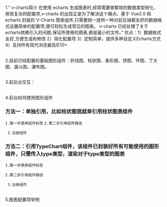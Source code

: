 ## 
1.“ v-charts简介 在使用 echarts 生成图表时,经常需要做繁琐的数据类型转化、修改复杂的配置项,v-charts 的出现正是为了解决这个痛点。基于 Vue2.0 和 echarts 封装的 V-Charts 图表组件,只需要统一提供一种对前后端都友好的数据格式设置简单的配置项,便可轻松生成常见的图表。 v-charts 已经处理了关于echarts依赖引入的问题,保证所使用的图表,都是最小的文件。”
优点：1）数据格式友好,方便生成和修改 2）简化配置项 3）定制简单，提供多种自定义Echarts方式 4）支持所有现代浏览器及IE10+

##
2.目前已经配置的基础图形组件：折线图、柱状图、条形图、饼图、环图、了大图、漏斗图、瀑布图。

##
3.前后台交互：

<script>
export default {
    data() {
        return {
            histogramChartForm: {
                title: 'xxx柱状图',              // 图形名称
                settings: {
                    labelMap: {                 // 指标的别名， -- 后台数据给的指标大多时候不为中文，但是给用户看的肯定是中文的
                        date: '日期',
                        key1: 'value指标',
                        key2: 'value指标',
                        key3: 'value指标',
                        key4: '举个例子显示百分比'
                    }, 
                    // dimension: [],          // 横轴显示字段  (声明维度--默认就是columns的第一个 例如：date)
                    // metrics: [],            // 纵轴显示字段 (声明指标 -- columns的第二个开始)
                    axisSite: { right: ['key4']},           // 右边坐标轴显示什么字段 （指标所在的轴 -- 设置左右双Y轴用）
                    yAxisName: ['key1Name', 'key4Name'],    // 纵轴左右坐标轴显示的标题
                },
                data: {
                    // 第一个参数为维度（就是横轴，例如日期），剩余为指标（就上给哪些东西做统计，可以直接为中文）
                    columns: ['date', 'key1', 'key2', 'key3'],  
                    // row为数组，每个指标各有一条柱，并标注出每个指标的值
                    rows: [
                        { 'date': '1/1', 'key1': value1, 'key2': value2, 'key3': value3 },
                        { 'date': '1/1', 'key1': value4, 'key2': value5, 'key3': value6 }
                    ] 
                },
                extend: {
                    // legend: {
                    //     show: true, 
                    //     x: 'top', 
                    //     y: 20, 
                    //     itemGap: 20, 
                    //     orient: 'horizontal', 
                    //     align:'left'
                    // }
                }
            }
        }
    }
}

 </script>

##
 4.前台如何使用图形组件

 ### 方法一：单独引用，比如柱状图我就单引用柱状图表组件
 ``` 1.第一步使用组件标签 ```
 <histogram-chart
    :title="histogramChartForm.title"
    :data="histogramChartForm.data"
    :extend="histogramChartForm.extend"
    :settings="histogramChartForm.settings"
/>
``` 2.第二步引用组件路径 ```
<script>
    import HistogramChart from '@/components/v-chart/components3/HistogramChart' // 柱状图
</script>
``` 3.注册组件```
<script>
    export default {
        components: { 
            HistogramChart, // 柱状图
        },
        data() {
            return {
                histogramChartForm: {
                    title: '',
                    settings: {
                        labelMap: {},
                        axisSite: {},
                        yAxisName: {}
                    },
                    data: {
                        columns: [],
                        rows: []
                    },
                    extend: {}
                }
            }
        }
    }
</script>

### 方法二：引用TypeChart组件，该组件已封装好所有可能使用的图形组件，只需传入type类型，渲染对于type类型的图表
 ``` 1.第一步使用组件标签 ```
<TypeChart :chartConfig="chartConfig" :type="type"/>

``` 2.第二步引用组件路径 ```
<script>
   import TypeChart from '@/components/v-chart/components3/TypeChart'
</script>

``` 3.注册组件```
<script>
    export default {
        components: { 
            TypeChart, 
        },
        data() {
            return {
                type: '',
                chartConfig: {
                    title: '',
                    settings: {
                        labelMap: {},
                        axisSite: {},
                        yAxisName: {}
                    },
                    data: {
                        columns: [],
                        rows: []
                    },
                    extend: {}
                }
            }
        }
    }
</script>

##
 5.图表配置项举例